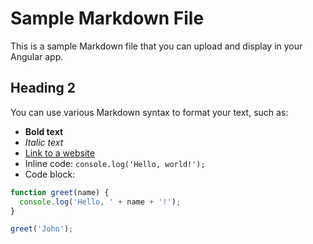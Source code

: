 # Sample Markdown File

This is a sample Markdown file that you can upload and display in your Angular app.

## Heading 2

You can use various Markdown syntax to format your text, such as:

- **Bold text**
- *Italic text*
- [Link to a website](https://www.example.com)
- Inline code: `console.log('Hello, world!');`
- Code block:

```javascript
function greet(name) {
  console.log('Hello, ' + name + '!');
}

greet('John');
